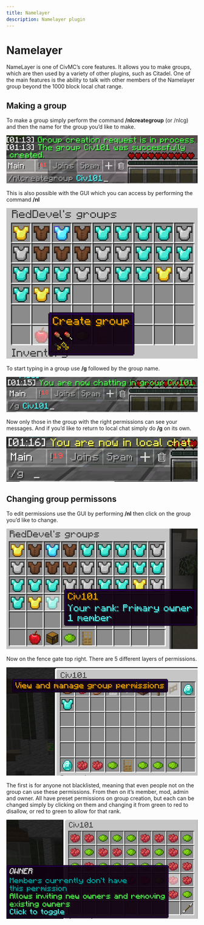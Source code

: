 ```yaml
---
title: Namelayer
description: Namelayer plugin
---
```


# Namelayer
NameLayer is one of CivMC’s core features. It allows you to make groups, which are then used by a variety of other plugins, such as Citadel.
One of the main features is the ability to talk with other members of the Namelayer group beyond the 1000 block local chat range.

## Making a group

To make a group simply perform the command **/nlcreategroup** (or /nlcg) and then the name for the group you’d like to make. 

![Creating a group](media/Creategroup.png)

This is also possible with the GUI which you can access by performing the command **/nl**

![Creating a group using Gui](media/GuiCreategroup.png)

To start typing in a group use **/g** followed by the group name. 

![Using /g](media/Groupchat.png)

Now only those in the group with the right permissions can see your messages. And if you’d like to return to local chat simply do **/g** on its own. 

![/g to Local Chat](media/LocalChat.png)

## Changing group permissons

To edit permissions use the GUI by performing **/nl** then click on the group you’d like to change. 

![List of namelayer groups](media/Namelayergroups.png)

Now on the fence gate top right. There are 5 different layers of permissions.

![Open permissons screen](media/GroupPermissions.png)

The first is for anyone not blacklisted, meaning that even people not on the group can use these permissions. 
From then on it’s member, mod, admin and owner. All have preset permissions on group creation, but each can be changed simply by clicking on them and changing it from green to red to disallow, or red to green to allow for that rank. 

![Managing group permissons](media/Changingperms.png)

